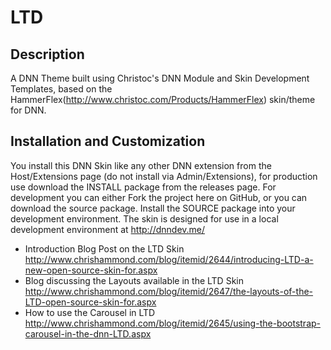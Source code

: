 LTD
==========

Description
-----------
A DNN Theme built using Christoc's DNN Module and Skin Development Templates, based on the HammerFlex(http://www.christoc.com/Products/HammerFlex) skin/theme for DNN.

Installation and Customization
------------------------------
You install this DNN Skin like any other DNN extension from the Host/Extensions page (do not install via Admin/Extensions), for production use download the INSTALL package from the releases page. For development you can either Fork the project here on GitHub, or you can download the source package. Install the SOURCE package into your development environment. The skin is designed for use in a local development environment at http://dnndev.me/ 

* Introduction Blog Post on the LTD Skin http://www.chrishammond.com/blog/itemid/2644/introducing-LTD-a-new-open-source-skin-for.aspx
* Blog discussing the Layouts available in the LTD Skin http://www.chrishammond.com/blog/itemid/2647/the-layouts-of-the-LTD-open-source-skin-for.aspx
* How to use the Carousel in LTD http://www.chrishammond.com/blog/itemid/2645/using-the-bootstrap-carousel-in-the-dnn-LTD.aspx
